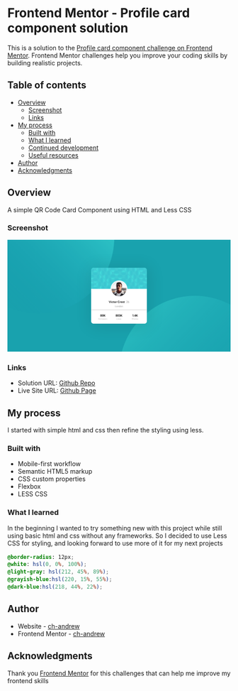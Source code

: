 # Frontend Mentor - Profile card component solution

This is a solution to the [Profile card component challenge on Frontend Mentor](https://www.frontendmentor.io/challenges/profile-card-component-cfArpWshJ). Frontend Mentor challenges help you improve your coding skills by building realistic projects. 

## Table of contents

- [Overview](#overview)
  - [Screenshot](#screenshot)
  - [Links](#links)
- [My process](#my-process)
  - [Built with](#built-with)
  - [What I learned](#what-i-learned)
  - [Continued development](#continued-development)
  - [Useful resources](#useful-resources)
- [Author](#author)
- [Acknowledgments](#acknowledgments)

## Overview

A simple QR Code Card Component using HTML and Less CSS 

### Screenshot

![](./images/screenshot.png)

### Links

- Solution URL: [Github Repo](https://github.com/ch-andrew/fm-qr-code-component)
- Live Site URL: [Github Page](https://ch-andrew.github.io/fm-qr-code-component/)

## My process

I started with simple html and css then refine the styling using less.

### Built with

- Mobile-first workflow
- Semantic HTML5 markup
- CSS custom properties
- Flexbox
- LESS CSS

### What I learned

In the beginning I wanted to try something new with this project while still using basic html and css without any frameworks. So I decided to use Less CSS for styling, and looking forward to use more of it for my next projects

```css
@border-radius: 12px;
@white: hsl(0, 0%, 100%);
@light-gray: hsl(212, 45%, 89%);
@grayish-blue:hsl(220, 15%, 55%);
@dark-blue:hsl(218, 44%, 22%);
```

## Author

- Website - [ch-andrew](https://github.com/ch-andrew)
- Frontend Mentor - [ch-andrew](https://www.frontendmentor.io/profile/yourusername)

## Acknowledgments

Thank you [Frontend Mentor](https://www.frontendmentor.io) for this challenges that can help me improve my frontend skills

